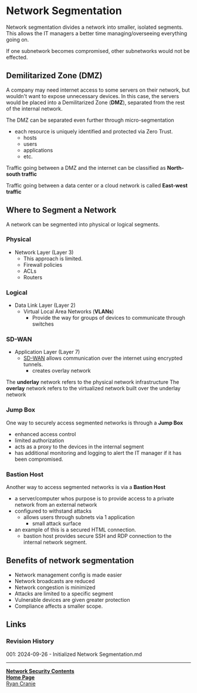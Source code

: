 # Network Segmentation

Network segmentation divides a network into smaller, isolated segments. This allows the IT managers a better time managing/overseeing everything going on.

If one subnetwork becomes compromised, other subnetworks would not be effected.
## Demilitarized Zone (DMZ)
A company may need internet access to some servers on their network, but wouldn't want to expose unnecessary devices. In this case, the servers would be placed into a Demilitarized Zone (**DMZ**), separated from the rest of the internal network. 

The DMZ can be separated even further through micro-segmentation
- each resource is uniquely identified and protected via Zero Trust.
	- hosts
	- users
	- applications
	- etc.

Traffic going between a DMZ and the internet can be classified as **North-south traffic**

Traffic going between a data center or a cloud network is called **East-west traffic**
## Where to Segment a Network
A network can be segmented into physical or logical segments.

### Physical
- Network Layer (Layer 3)
	- This approach is limited.
	- Firewall policies
	- ACLs
	- Routers
### Logical
- Data Link Layer (Layer 2)
	- Virtual Local Area Networks (**VLANs**)
		- Provide the way for groups of devices to communicate through switches

### SD-WAN
- Application Layer (Layer 7)
	- [SD-WAN](https://notes.ryancranie.com/Notes/Network%20Security/SD-WAN) allows communication over the internet using encrypted tunnels.
		- creates overlay network

The **underlay** network refers to the physical network infrastructure
The **overlay** network refers to the virtualized network built over the underlay network
### Jump Box
One way to securely access segmented networks is through a **Jump Box**
- enhanced access control
- limited authorization
- acts as a proxy to the devices in the internal segment
- has additional monitoring and logging to alert the IT manager if it has been compromised.

### Bastion Host
Another way to access segmented networks is via a **Bastion Host**
- a server/computer whos purpose is to provide access to a private network from an external network
- configured to withstand attacks
	- allows users through subnets via 1 application
		- small attack surface
- an example of this is a secured HTML connection.
	- bastion host provides secure SSH and RDP connection to the internal network segment.

## Benefits of network segmentation
- Network management config is made easier
- Network broadcasts are reduced
- Network congestion is minimized
- Attacks are limited to a specific segment
- Vulnerable devices are given greater protection
- Compliance affects a smaller scope.

## Links
### Revision History
001: 2024-09-26 - Initialized Network Segmentation.md

---
<b>[Network Security Contents](https://notes.ryancranie.com/Contents/Network%20Security%20Contents)<br>[Home Page](https://notes.ryancranie.com)<br></b>[Ryan Cranie](https://www.ryancranie.com)